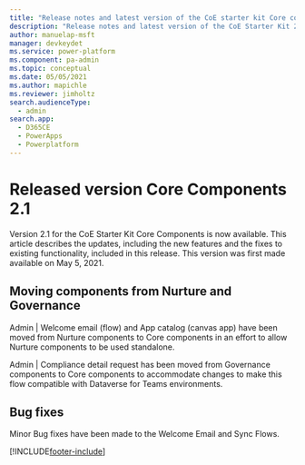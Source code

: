 ```yaml
---
title: "Release notes and latest version of the CoE starter kit Core components 2.1 | MicrosoftDocs"
description: "Release notes and latest version of the CoE Starter Kit 2.1."
author: manuelap-msft
manager: devkeydet
ms.service: power-platform
ms.component: pa-admin
ms.topic: conceptual
ms.date: 05/05/2021
ms.author: mapichle
ms.reviewer: jimholtz
search.audienceType: 
  - admin
search.app: 
  - D365CE
  - PowerApps
  - Powerplatform
---
```


# Released version Core Components 2.1

Version 2.1 for the CoE Starter Kit Core Components is now available. This article describes the updates, including the new features and the fixes to existing functionality, included in this release. This version was first made available on May 5, 2021.

## Moving components from Nurture and Governance

Admin | Welcome email (flow) and App catalog (canvas app) have been moved from Nurture components to Core components in an effort to allow Nurture components to be used standalone.

Admin | Compliance detail request has been moved from Governance components to Core components to accommodate changes to make this flow compatible with Dataverse for Teams environments.

## Bug fixes

Minor Bug fixes have been made to the Welcome Email and Sync Flows.

[!INCLUDE[footer-include](../../../includes/footer-banner.md)]